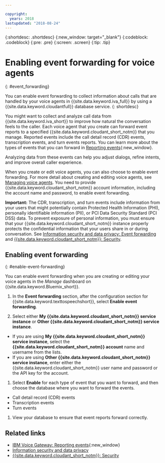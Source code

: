 ```yaml
---

copyright:
  years: 2018
lastupdated: "2018-08-24"
---
```


{:shortdesc: .shortdesc}
{:new_window: target="_blank"}
{:codeblock: .codeblock}
{:pre: .pre}
{:screen: .screen}
{:tip: .tip}


# Enabling event forwarding for voice agents
{: #event_forwarding}

You can enable event forwarding to collect information about calls that are handled by your voice agents in {{site.data.keyword.iva_full}} by using a {{site.data.keyword.cloudantfull}} database service.
{: shortdesc}

You might want to collect and analyze call data from {{site.data.keyword.iva_short}} to improve how natural the conversation feels to the caller. Each voice agent that you create can forward event reports to a specified {{site.data.keyword.cloudant_short_notm}} that you manage. Reported events include the call detail record (CDR) events, transcription events, and turn events reports. You can learn more about the types of events that you can forward in [Reporting events](https://www.ibm.com/support/knowledgecenter/SS4U29/reporting.html){:new_window}.

Analyzing data from these events can help you adjust dialogs, refine intents, and improve overall caller experience.

When you create or edit voice agents, you can also choose to enable event forwarding. For more detail about creating and editing voice agents, see [Managing voice agents](managing.html). You need to provide {{site.data.keyword.cloudant_short_notm}} account information, including the account name and password, to enable event forwarding.

**Important:** The CDR, transcription, and turn events include information from your users that might potentially contain Protected Health Information (PHI), personally identifiable information (PII), or PCI Data Security Standard (PCI DSS) data. To prevent exposure of personal information, you must ensure that your {{site.data.keyword.cloudant_short_notm}} instance properly protects the confidential information that your users share in or during conversation. See [Information security and data privacy: Event forwarding](infosec.html#event_forwarding) and [{{site.data.keyword.cloudant_short_notm}}: Security](../Cloudant/offerings/security.html#security).


## Enabling event forwarding
{: #enable-event-forwarding}

You can enable event forwarding when you are creating or editing your voice agents in the _Manage_ dashboard on {{site.data.keyword.Bluemix_short}}.

1. In the **Event forwarding** section, after the configuration section for {{site.data.keyword.texttospeechshort}}, select **Enable event forwarding**.

1. Select either **My {{site.data.keyword.cloudant_short_notm}} service instance** or **Other {{site.data.keyword.cloudant_short_notm}} service instance**.
  * If you are using **My {{site.data.keyword.cloudant_short_notm}} service instance**, select the **{{site.data.keyword.cloudant_short_notm}} account** name and username from the lists.
  * If you are using **Other {{site.data.keyword.cloudant_short_notm}} service instance**, enter either the {{site.data.keyword.cloudant_short_notm}} user name and password or the API key for the account.

1. Select **Enable** for each type of event that you want to forward, and then choose the database where you want to forward the events.
  * Call detail record (CDR) events
  * Transcription events
  * Turn events

1. View your database to ensure that event reports forward correctly.

## Related links
* [IBM Voice Gateway: Reporting events](https://www.ibm.com/support/knowledgecenter/SS4U29/reporting.html){:new_window}
* [Information security and data privacy](infosec.html)
* [{{site.data.keyword.cloudant_short_notm}}: Security](../Cloudant/offerings/security.html#security)
